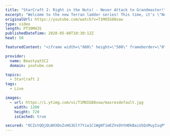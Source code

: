 ```yaml
---
title: "StarCraft 2: Right in the Nuts! - Never Attack to Grandmaster!"
excerpt: "Welcome to the new Terran ladder series! This time, it's \"Never Attack to Grandmaster!\" In this challenge, I play as Terran on the EU ladder, and in every game I'm not allowed to attack with any units except for using Ghosts. I'm allowed to make any army units for defending, as long as I don't attack"
originalUrl: https://youtube.com/watch?v=T1MOIG88sow
type: video
length: PT39M43S
publishedDateTime: 2020-05-08T10:30:12Z
heat: 50

featuredContent: "<iframe width=\"800\" height=\"500\" frameborder=\"0\" src=\"https://www.youtube.com/embed/T1MOIG88sow\" allow=\"accelerometer; autoplay; encrypted-media; gyroscope; picture-in-picture\" allowfullscreen></iframe>"

provider:
  name: BeastyqtSC2
  domain: youtube.com

topics:
  - StarCraft 2
tags:
  - Live

images:
  - url: https://i.ytimg.com/vi/T1MOIG88sow/maxresdefault.jpg
    width: 1280
    height: 720
    isCached: true

secured: "OCZstQQjOLWXXDoZvHG3GlY7Yiw1C1WgNf1mEZVxOVtH0kBaiUSQsMuyIsqPYTRYdKltk8KfFu2kIrz8+fl0taRkM39twqQyvbZtOqPktHJjrRrjPGHu9l1gMxDydgK4/NUJ4/TS7tLdMTUYsDvB6j9LVnpy2vXZ+hdzYKybqJSWbQE+HCdqnkzWcfX3e55ExXFPJxWwPdYG/vp00nB9LFMt/UbmbFZuWBK+JSpAVGXtwTt7XB+pK795OtaGmf1kfuQ0xcXBsVdXzkgdwQLDjDANPULP4xfZPl6QGh2mkjZvqGZqMJI85LC526Nyuv8+YPpOjzih6lYzrUiWe3PRhSCF2X96CZ+AJONC/rUWsdXgEnXAVcnfUmP2EZ5Q0xipJm0OQkk0+HemtMg7Tl90hDoaSUr/YBwcdiQ/gfBKmBQ=;eSUKfqHNEAIojbAcDAPmkQ=="
---
```


